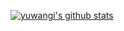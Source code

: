 [![yuwangi's github stats](https://github-readme-stats.vercel.app/api?username=yuwangi)](https://github.com/yuwangi/github-readme-stats)
